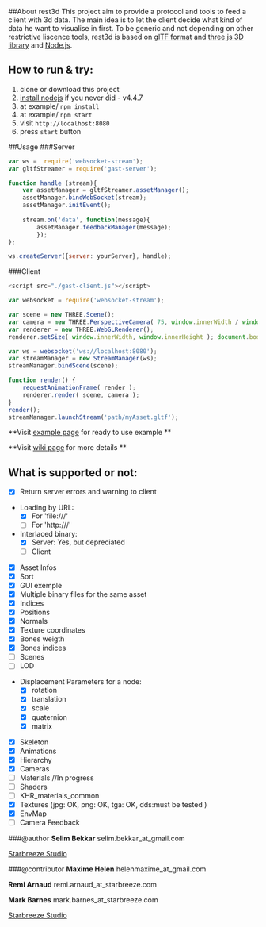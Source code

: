 
##About rest3d
This project aim to provide a protocol and tools to feed a client with 3d data. 
The main idea is to let the client decide what kind of data he want to visualise in first. 
To be generic and not depending on other restrictive liscence tools, rest3d is based on [glTF format](https://github.com/KhronosGroup/glTF) and [three.js 3D library](http://threejs.org) and [Node.js](https://nodejs.org).

## How to run & try:
1. clone or download this project
2. [install nodejs](https://docs.npmjs.com/getting-started/installing-node) if you never did - v4.4.7
3. at example/ `npm install` 
4. at example/ `npm start`
5. visit `http://localhost:8080`
6. press `start` button

##Usage
###Server
```javascript
var ws =  require('websocket-stream');
var gltfStreamer = require('gast-server');

function handle (stream){
    var assetManager = gltfStreamer.assetManager();
    assetManager.bindWebSocket(stream);
    assetManager.initEvent();
	
    stream.on('data', function(message){
        assetManager.feedbackManager(message); 
        });
};

ws.createServer({server: yourServer}, handle);
```

###Client
```javascript
<script src="./gast-client.js"></script> 

var websocket = require('websocket-stream');

var scene = new THREE.Scene();
var camera = new THREE.PerspectiveCamera( 75, window.innerWidth / window.innerHeight, 0.1, 1000 );
var renderer = new THREE.WebGLRenderer();
renderer.setSize( window.innerWidth, window.innerHeight ); document.body.appendChild( renderer.domElement );

var ws = websocket('ws://localhost:8080');
var streamManager = new StreamManager(ws);
streamManager.bindScene(scene);

function render() { 
    requestAnimationFrame( render );
    renderer.render( scene, camera ); 
}
render();
streamManager.launchStream('path/myAsset.gltf');
```

**Visit [example page](https://github.com/fl4re/rest3d-new/tree/master/example) for ready to use example **

**Visit [wiki page](https://github.com/fl4re/rest3d-new/wiki) for more details **


## What is supported or not:
- [x] Return server errors and warning to client
- Loading by URL: 
	- [x] For 'file:///'
	- [ ] For 'http:///'
- Interlaced binary: 
	- [x] Server: Yes, but depreciated
	- [ ] Client
- [x] Asset Infos
- [x] Sort
- [x] GUI exemple
- [x] Multiple binary files for the same asset
- [x] Indices
- [x] Positions
- [x] Normals
- [x] Texture coordinates
- [x] Bones weigth
- [x] Bones indices
- [ ] Scenes
- [ ] LOD
- Displacement Parameters for a node:
	- [x] rotation
	- [x] translation
	- [x] scale
	- [x] quaternion
	- [x] matrix
- [x] Skeleton
- [x] Animations
- [x] Hierarchy
- [x] Cameras 
- [ ] Materials //In progress
- [ ] Shaders
- [ ] KHR_materials_common
- [x] Textures (jpg: OK, png: OK, tga: OK, dds:must be tested )
- [x] EnvMap
- [ ] Camera Feedback

###@author
**Selim Bekkar** selim.bekkar_at_gmail.com

[Starbreeze Studio](http://www.starbreeze.com)

###@contributor
**Maxime Helen** helenmaxime_at_gmail.com

**Remi Arnaud** remi.arnaud_at_starbreeze.com

**Mark Barnes** mark.barnes_at_starbreeze.com

[Starbreeze Studio](http://www.starbreeze.com)
 	